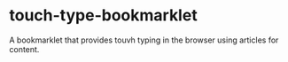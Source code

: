 touch-type-bookmarklet
======================

A bookmarklet that provides touvh typing in the browser using articles for content.
